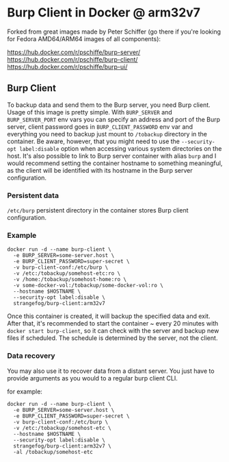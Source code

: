 # Burp Client in Docker @ arm32v7

Forked from great images made by Peter Schiffer (go there if you're looking for Fedora AMD64/ARM64 images of all components):

https://hub.docker.com/r/pschiffe/burp-server/  
https://hub.docker.com/r/pschiffe/burp-client/  
https://hub.docker.com/r/pschiffe/burp-ui/  

## Burp Client

To backup data and send them to the Burp server, you need Burp client. Usage of this image is pretty simple. With `BURP_SERVER` and `BURP_SERVER_PORT` env vars you can specify an address and port of the Burp server, client password goes in `BURP_CLIENT_PASSWORD` env var and everything you need to backup just mount to `/tobackup` directory in the container. Be aware, however, that you might need to use the `--security-opt label:disable` option when accessing various system directories on the host. It's also possible to link to Burp server container with alias `burp` and I would recommend setting the container hostname to something meaningful, as the client will be identified with its hostname in the Burp server configuration.

### Persistent data

`/etc/burp` persistent directory in the container stores Burp client configuration.

### Example

```
docker run -d --name burp-client \
  -e BURP_SERVER=some-server.host \
  -e BURP_CLIENT_PASSWORD=super-secret \
  -v burp-client-conf:/etc/burp \
  -v /etc:/tobackup/somehost-etc:ro \
  -v /home:/tobackup/somehost-home:ro \
  -v some-docker-vol:/tobackup/some-docker-vol:ro \
  --hostname $HOSTNAME \
  --security-opt label:disable \
  strangefog/burp-client:arm32v7
```

Once this container is created, it will backup the specified data and exit. After that, it's recommended to start the container ~ every 20 minutes with `docker start burp-client`, so it can check with the server and backup new files if scheduled. The schedule is determined by the server, not the client.

### Data recovery

You may also use it to recover data from a distant server.
You just have to provide arguments as you would to a regular burp client CLI.

for example:

```
docker run -d --name burp-client \
  -e BURP_SERVER=some-server.host \
  -e BURP_CLIENT_PASSWORD=super-secret \
  -v burp-client-conf:/etc/burp \
  -v /etc:/tobackup/somehost-etc \
  --hostname $HOSTNAME \
  --security-opt label:disable \
  strangefog/burp-client:arm32v7 \
  -al /tobackup/somehost-etc
```

